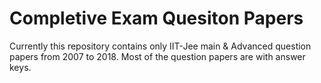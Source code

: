 # Completive Exam Quesiton Papers

Currently this repository contains only IIT-Jee main & Advanced question papers from 2007 to 2018. Most of the question papers are with answer keys.
